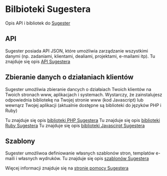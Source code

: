 # Bilbioteki Sugestera
Opis API i bibliotek do [Sugester](http://sugester.pl)


## API

Sugester posiada API JSON, które umożliwia zarządzanie wszystkimi danymi (np. zadaniami, klientami, dealiami, projektami, e-mailami itp). 
Tu znajduje się opis [API Sugestera](/sugester/API)

## Zbieranie danych o działaniach klientów

Sugester umożliwia zbieranie dancych o działaiach Twoich klientów na Twoich stronach www, aplikacjach i systemach. 
Wystarczy, że zainstalujesz odpowiednia bibliotekę na Twojej stronie www (kod Javascript) lub wewnąrz Twojej aplikacji (aktualnie dostępne są biblioteki do języków PHP i Ruby)

Tu znajduje się opis [biblioteki PHP Sugestera](/sugester/sugester_php)
Tu znajduje się opis [biblioteki Ruby Sugestera](/sugester/sugester_ruby)
Tu znajduje się opis [biblioteki Javascirpt Sugestera](/sugester/sugester_javascript)


## Szablony

Sugester umożliwoa definiowanie własnych szablonów stron, templatów e-maili i własnych wydruków. 
Tu znajduje się opis [szablonów Sugestera](/sugester/szablony)

Więcej informacji znajduje się na [stronie pomocy Sugestera](http://pomoc.sugester.pl)
